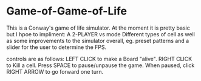 # Game-of-Game-of-Life
This is a Conway's game of life simulator. At the moment it is pretty basic but I hpoe to impliment:
 A 2-PLAYER vs mode
 Different types of cell
as well as some improvements to the simulator overall, eg. preset patterns and a slider for the user to determine the FPS.

controls are as follows:
  LEFT CLICK to make a Board "alive".
  RIGHT CLICK to Kill a cell.
  Press SPACE to pause/unpause the game.
  When paused, click RIGHT ARROW to go forward one turn.
